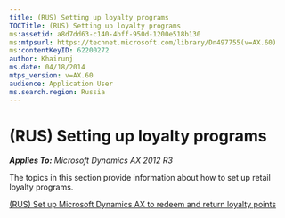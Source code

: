 ```yaml
---
title: (RUS) Setting up loyalty programs
TOCTitle: (RUS) Setting up loyalty programs
ms:assetid: a8d7dd63-c140-4bff-950d-1200e518b130
ms:mtpsurl: https://technet.microsoft.com/library/Dn497755(v=AX.60)
ms:contentKeyID: 62200272
author: Khairunj
ms.date: 04/18/2014
mtps_version: v=AX.60
audience: Application User
ms.search.region: Russia
---
```


# (RUS) Setting up loyalty programs 


_**Applies To:** Microsoft Dynamics AX 2012 R3_

The topics in this section provide information about how to set up retail loyalty programs.

[(RUS) Set up Microsoft Dynamics AX to redeem and return loyalty points](rus-set-up-microsoft-dynamics-ax-to-redeem-and-return-loyalty-points.md)

  


